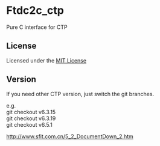 # Ftdc2c_ctp

Pure C interface for CTP

## License

Licensed under the [MIT License](http://www.mit-license.org/)

## Version

If you need other CTP version, just switch the git branches.

e.g.  
git checkout v6.3.15  
git checkout v6.3.19  
git checkout v6.5.1  

http://www.sfit.com.cn/5_2_DocumentDown_2.htm